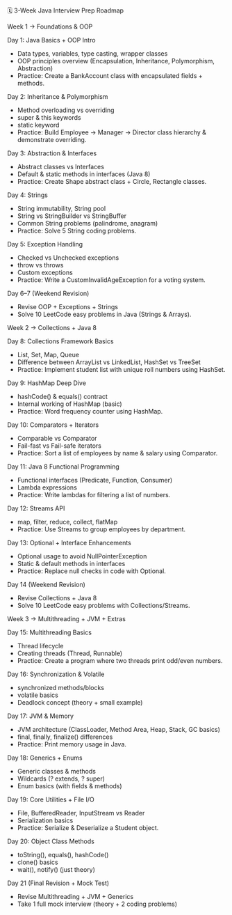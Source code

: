 🗓️ 3-Week Java Interview Prep Roadmap

Week 1 → Foundations & OOP

Day 1: Java Basics + OOP Intro
 -	Data types, variables, type casting, wrapper classes
 -	OOP principles overview (Encapsulation, Inheritance, Polymorphism, Abstraction)
 -	Practice: Create a BankAccount class with encapsulated fields + methods.

Day 2: Inheritance & Polymorphism
 -	Method overloading vs overriding
 -	super & this keywords
 -	static keyword
 -	Practice: Build Employee → Manager → Director class hierarchy & demonstrate overriding.

Day 3: Abstraction & Interfaces
 -	Abstract classes vs Interfaces
 -	Default & static methods in interfaces (Java 8)
 -	Practice: Create Shape abstract class + Circle, Rectangle classes.

Day 4: Strings
 -	String immutability, String pool
 -	String vs StringBuilder vs StringBuffer
 -	Common String problems (palindrome, anagram)
 -	Practice: Solve 5 String coding problems.

Day 5: Exception Handling
 -	Checked vs Unchecked exceptions
 -	throw vs throws
 -	Custom exceptions
 -	Practice: Write a CustomInvalidAgeException for a voting system.

Day 6–7 (Weekend Revision)
 -	Revise OOP + Exceptions + Strings
 -	Solve 10 LeetCode easy problems in Java (Strings & Arrays).



Week 2 → Collections + Java 8

Day 8: Collections Framework Basics
 -	List, Set, Map, Queue
 -	Difference between ArrayList vs LinkedList, HashSet vs TreeSet
 -	Practice: Implement student list with unique roll numbers using HashSet.

Day 9: HashMap Deep Dive
 -	hashCode() & equals() contract
 -	Internal working of HashMap (basic)
 -	Practice: Word frequency counter using HashMap.

Day 10: Comparators + Iterators
 -	Comparable vs Comparator
 -	Fail-fast vs Fail-safe iterators
 -	Practice: Sort a list of employees by name & salary using Comparator.

Day 11: Java 8 Functional Programming
 -	Functional interfaces (Predicate, Function, Consumer)
 -	Lambda expressions
 -	Practice: Write lambdas for filtering a list of numbers.

Day 12: Streams API
 -	map, filter, reduce, collect, flatMap
 -	Practice: Use Streams to group employees by department.

Day 13: Optional + Interface Enhancements
 -	Optional usage to avoid NullPointerException
 -	Static & default methods in interfaces
 -	Practice: Replace null checks in code with Optional.

Day 14 (Weekend Revision)
 -	Revise Collections + Java 8
 -	Solve 10 LeetCode easy problems with Collections/Streams.



Week 3 → Multithreading + JVM + Extras

Day 15: Multithreading Basics
 -	Thread lifecycle
 -	Creating threads (Thread, Runnable)
 -	Practice: Create a program where two threads print odd/even numbers.

Day 16: Synchronization & Volatile
 -	synchronized methods/blocks
 -	volatile basics
 -	Deadlock concept (theory + small example)

Day 17: JVM & Memory
 -	JVM architecture (ClassLoader, Method Area, Heap, Stack, GC basics)
 -	final, finally, finalize() differences
 -	Practice: Print memory usage in Java.

Day 18: Generics + Enums
 -	Generic classes & methods
 -	Wildcards (? extends, ? super)
 -	Enum basics (with fields & methods)

Day 19: Core Utilities + File I/O
 -	File, BufferedReader, InputStream vs Reader
 -	Serialization basics
 -	Practice: Serialize & Deserialize a Student object.

Day 20: Object Class Methods
 -	toString(), equals(), hashCode()
 -	clone() basics
 -	wait(), notify() (just theory)

Day 21 (Final Revision + Mock Test)
 -	Revise Multithreading + JVM + Generics
 -	Take 1 full mock interview (theory + 2 coding problems)
